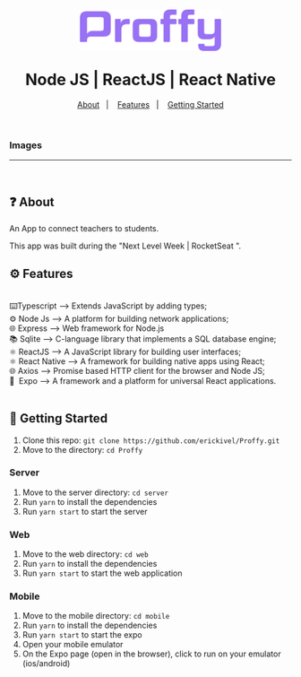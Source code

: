 
<h1 align="center">
    <img align="center" src="./assets/logo.png" width="50%"/></br></br>
    Node JS | ReactJS | React Native
</h1>



<p align="center">
  <a href="#question-about">About</a>&nbsp;&nbsp;&nbsp;|&nbsp;&nbsp;&nbsp;
  <a href="#gear-features">Features</a>&nbsp;&nbsp;&nbsp;|&nbsp;&nbsp;&nbsp;
  <a href="#rocket-getting-started">Getting Started</a>
</p>


</br>

### Images

---

</br> 

## :question: About

An App to connect teachers to students.

This app was built during the "Next Level Week | RocketSeat ".


## :gear: Features
</br>
⌨️Typescript —> Extends JavaScript by adding types;</br> 
⚙️ Node Js —> A platform for building network applications;</br>
🌐 Express —> Web framework for Node.js</br>
📚 Sqlite —> C-language library that implements a SQL database engine;</br>
⚛️ ReactJS —> A JavaScript library for building user interfaces;</br>
⚛️ React Native —> A framework for building native apps using React;</br>
🌐 Axios —> Promise based HTTP client for the browser and Node JS;</br>
📱&nbsp; Expo —> A framework and a platform for universal React applications.</br>

</br>

## :rocket: Getting Started
1. Clone this repo: `git clone https://github.com/erickivel/Proffy.git`
2. Move to the directory: `cd Proffy`

### Server
1. Move to the server directory: `cd server`
2. Run `yarn` to install the dependencies
3. Run `yarn start` to start the server

### Web
1. Move to the web directory: `cd web`
2. Run `yarn` to install the dependencies
3. Run `yarn start` to start the web application

### Mobile
1. Move to the mobile directory: `cd mobile`
2. Run `yarn` to install the dependencies
3. Run `yarn start` to start the expo
4. Open your mobile emulator
5. On the Expo page (open in the browser), click to run on your emulator (ios/android)

